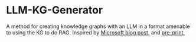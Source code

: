 # LLM-KG-Generator
A method for creating knowledge graphs with an LLM in a format amenable to using the KG to do RAG. Inspired by [Microsoft blog post.](https://www.microsoft.com/en-us/research/blog/graphrag-unlocking-llm-discovery-on-narrative-private-data/) and [pre-print.](https://arxiv.org/pdf/2404.16130)